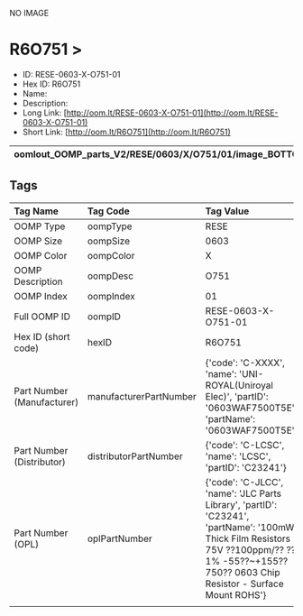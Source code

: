 


  
NO IMAGE  
# R6O751 > 

- ID: RESE-0603-X-O751-01
- Hex ID: R6O751
- Name: 
- Description: 
- Long Link: [http://oom.lt/RESE-0603-X-O751-01](http://oom.lt/RESE-0603-X-O751-01)
- Short Link: [http://oom.lt/R6O751](http://oom.lt/R6O751)
  

|oomlout_OOMP_parts_V2/RESE/0603/X/O751/01/image_BOTTOM.jpg|oomlout_OOMP_parts_V2/RESE/0603/X/O751/01/image_Re.jpg|||
| :---: | :---: | :---: | :---: |

## Tags
  

|Tag Name|Tag Code|Tag Value|
| :--- | :--- | :--- |
|OOMP Type|oompType|RESE|
|OOMP Size|oompSize|0603|
|OOMP Color|oompColor|X|
|OOMP Description|oompDesc|O751|
|OOMP Index|oompIndex|01|
|Full OOMP ID|oompID|RESE-0603-X-O751-01|
|Hex ID (short code)|hexID|R6O751|
|Part Number (Manufacturer)|manufacturerPartNumber|{'code': 'C-XXXX', 'name': 'UNI-ROYAL(Uniroyal Elec)', 'partID': '0603WAF7500T5E', 'partName': '0603WAF7500T5E'}|
|Part Number (Distributor)|distributorPartNumber|{'code': 'C-LCSC', 'name': 'LCSC', 'partID': 'C23241'}|
|Part Number (OPL)|oplPartNumber|{'code': 'C-JLCC', 'name': 'JLC Parts Library', 'partID': 'C23241', 'partName': '100mW Thick Film Resistors 75V ??100ppm/?? ??1% -55??~+155?? 750?? 0603  Chip Resistor - Surface Mount ROHS'}|
||||
